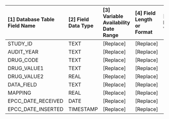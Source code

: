 |[1] Database Table Field Name |[2] Field Data Type |[3] Variable Availability Date Range |[4] Field Length or Format |[5] Range of Values |[6] Constraints |[7] Representation of Missing Data |[8] Field Description |[9] Field_Group |[10] Notes |
|:-----------------------------|:-------------------|:------------------------------------|:--------------------------|:-------------------|:---------------|:----------------------------------|:---------------------|:---------------|:----------|
|STUDY_ID                      |TEXT                |[Replace]                            |[Replace]                  |[Replace]           |[Replace]       |[Replace]                          |[Replace]             |[Replace]       |[Replace]  |
|AUDIT_YEAR                    |TEXT                |[Replace]                            |[Replace]                  |[Replace]           |[Replace]       |[Replace]                          |[Replace]             |[Replace]       |[Replace]  |
|DRUG_CODE                     |TEXT                |[Replace]                            |[Replace]                  |[Replace]           |[Replace]       |[Replace]                          |[Replace]             |[Replace]       |[Replace]  |
|DRUG_VALUE1                   |TEXT                |[Replace]                            |[Replace]                  |[Replace]           |[Replace]       |[Replace]                          |[Replace]             |[Replace]       |[Replace]  |
|DRUG_VALUE2                   |REAL                |[Replace]                            |[Replace]                  |[Replace]           |[Replace]       |[Replace]                          |[Replace]             |[Replace]       |[Replace]  |
|DATA_FIELD                    |TEXT                |[Replace]                            |[Replace]                  |[Replace]           |[Replace]       |[Replace]                          |[Replace]             |[Replace]       |[Replace]  |
|MAPPING                       |REAL                |[Replace]                            |[Replace]                  |[Replace]           |[Replace]       |[Replace]                          |[Replace]             |[Replace]       |[Replace]  |
|EPCC_DATE_RECEIVED            |DATE                |[Replace]                            |[Replace]                  |[Replace]           |[Replace]       |[Replace]                          |[Replace]             |[Replace]       |[Replace]  |
|EPCC_DATE_INSERTED            |TIMESTAMP           |[Replace]                            |[Replace]                  |[Replace]           |[Replace]       |[Replace]                          |[Replace]             |[Replace]       |[Replace]  |
